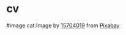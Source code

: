 # cv
#image cat:Image by <a href="https://pixabay.com/users/15704019-15704019/?utm_source=link-attribution&amp;utm_medium=referral&amp;utm_campaign=image&amp;utm_content=4977436">15704019</a> from <a href="https://pixabay.com/?utm_source=link-attribution&amp;utm_medium=referral&amp;utm_campaign=image&amp;utm_content=4977436">Pixabay</a>
